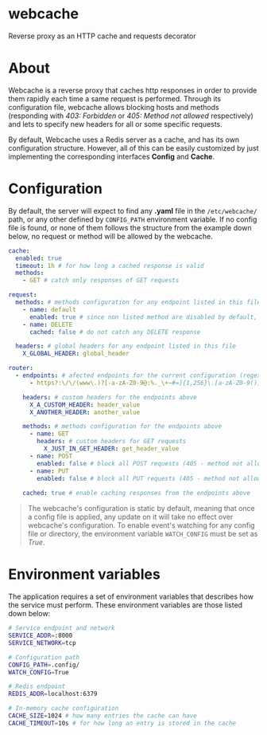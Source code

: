 # webcache
Reverse proxy as an HTTP cache and requests decorator

# About
Webcache is a reverse proxy that caches http responses in order to provide them rapidly each time a same request is performed. Through its configuration file, webcache allows blocking hosts and methods (responding with _403: Forbidden_ or _405: Method not allowed_ respectively) and lets to specify new headers for all or some specific requests.

By default, Webcache uses a Redis server as a cache, and has its own configuration structure. However, all of this can be easily customized by just implementing the corresponding interfaces **Config** and **Cache**. 

# Configuration
By default, the server will expect to find any **.yaml** file in the  `/etc/webcache/` path, or any other defined by `CONFIG_PATH` environment variable. If no config file is found, or none of them follows the structure from the example down below, no request or method will be allowed by the webcache. 

``` yaml
cache:
  enabled: true
  timeout: 1h # for how long a cached response is valid
  methods:
    - GET # catch only responses of GET requests

request:
  methods: # methods configuration for any endpoint listed in this file
    - name: default
      enabled: true # since non listed method are disabled by default, enable all them
    - name: DELETE
      cached: false # do not catch any DELETE response

  headers: # global headers for any endpoint listed in this file
    X_GLOBAL_HEADER: global_header

router:
  - endpoints: # afected endpoints for the current configuration (regex)
      - https?:\/\/(www\.)?[-a-zA-Z0-9@:%._\+~#=]{1,256}\.[a-zA-Z0-9()]{1,32}\/?$

    headers: # custom headers for the endpoints above
      X_A_CUSTOM_HEADER: header_value
      X_ANOTHER_HEADER: another_value

    methods: # methods configuration for the endpoints above
      - name: GET
        headers: # custom headers for GET requests
          X_JUST_IN_GET_HEADER: get_header_value
      - name: POST
        enabled: false # block all POST requests (405 - method not allowed)
      - name: PUT
        enabled: false # block all PUT requests (405 - method not allowed)
    
    cached: true # enable caching responses from the endpoints above
```

> The webcache's configuration is static by default, meaning that once a config file is applied, any update on it will take no effect over webcache's configuration. To enable event's watching for any config file or directory, the environment variable `WATCH_CONFIG` must be set as _True_. 

# Environment variables

The application requires a set of environment variables that describes how the service must perform. These environment variables are those listed down below:

``` bash
# Service endpoint and network
SERVICE_ADDR=:8000
SERVICE_NETWORK=tcp

# Configuration path 
CONFIG_PATH=.config/
WATCH_CONFIG=True

# Redis endpoint
REDIS_ADDR=localhost:6379

# In-memory cache configuration 
CACHE_SIZE=1024 # how many entries the cache can have
CACHE_TIMEOUT=10s # for how long an entry is stored in the cache
```